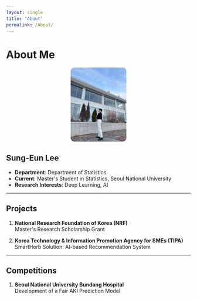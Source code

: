 ```yaml
---
layout: single
title: "About"
permalink: /About/
---
```


# About Me

<div style="text-align: center;">
    <img src="/_pages/about/figure/picture1.jpg" alt="Profile Picture" style="width: 30%; border-radius: 10px;">
</div>

## Sung-Eun Lee

- **Department**: Department of Statistics  
- **Current**: Master's Student in Statistics, Seoul National University  
- **Research Interests**: Deep Learning, AI  

---

## Projects

1. **National Research Foundation of Korea (NRF)**  
   Master's Research Scholarship Grant  

2. **Korea Technology & Information Promotion Agency for SMEs (TIPA)**  
   SmartHerb Solution: AI-based Recommendation System  

---

## Competitions

1. **Seoul National University Bundang Hospital**  
   Development of a Fair AKI Prediction Model  
